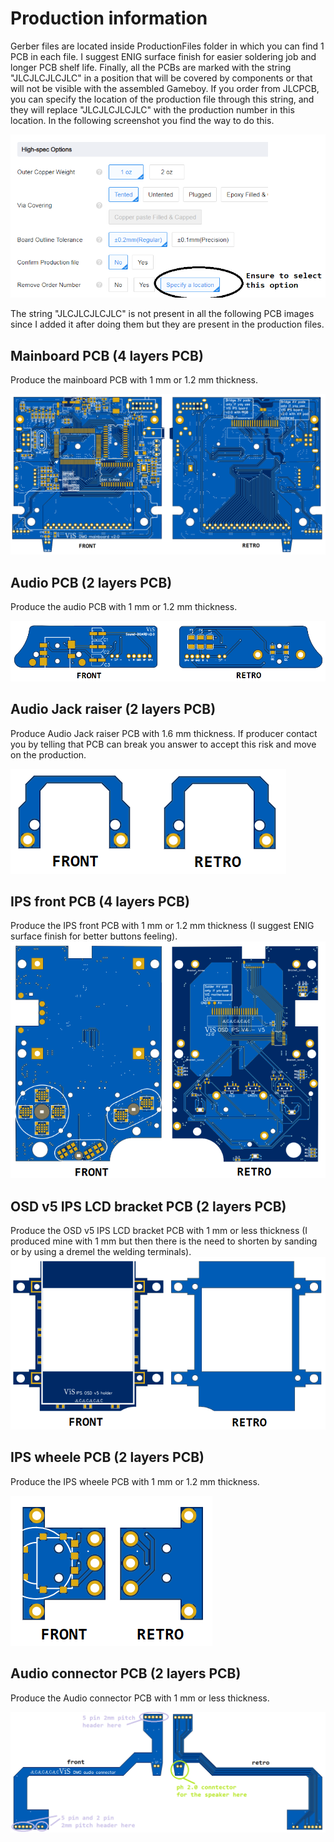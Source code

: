 # Production information

Gerber files are located inside ProductionFiles folder in which you can find 1 PCB in each file.
I suggest ENIG surface finish for easier soldering job and longer PCB shelf life.
Finally, all the PCBs are marked with the string "JLCJLCJLCJLC" in a position that will be covered by components or that will not be visible with the assembled Gameboy. If you order from JLCPCB, you can specify the location of the production file through this string, and they will replace "JLCJLCJLCJLC" with the production number in this location.
In the following screenshot you find the way to do this.

![image](images/JLCPCB_ordering.png)

The string "JLCJLCJLCJLC" is not present in all the following PCB images since I added it after doing them but they are present in the production files.

## Mainboard PCB (4 layers PCB)

Produce the mainboard PCB with 1 mm or 1.2 mm thickness.

![image](images/mainboard.png)

## Audio PCB (2 layers PCB)

Produce the audio PCB with 1 mm or 1.2 mm thickness. 

![image](images/audioPCB.png)

## Audio Jack raiser (2 layers PCB)

Produce Audio Jack raiser PCB with 1.6 mm thickness. If producer contact you by telling that PCB can break you answer to accept this risk and move on the production.

![image](images/audio_taller.png)

## IPS front PCB (4 layers PCB)

Produce the IPS front PCB with 1 mm or 1.2 mm thickness (I suggest ENIG surface finish for better buttons feeling). 
![image](images/IPS_PCB.png)

## OSD v5 IPS LCD bracket PCB (2 layers PCB)

Produce the OSD v5 IPS LCD bracket PCB with 1 mm or less thickness (I produced mine with 1 mm but then there is the need to shorten by sanding or by using a dremel the welding terminals). 
![image](images/IPS_bracket.png)

## IPS wheele PCB (2 layers PCB)

Produce the IPS wheele PCB with 1 mm or 1.2 mm thickness. 

![image](images/IPS_wheele.png)

## Audio connector PCB (2 layers PCB)

Produce the Audio connector PCB with 1 mm or less thickness.

![image](images/audio_connector.png)
